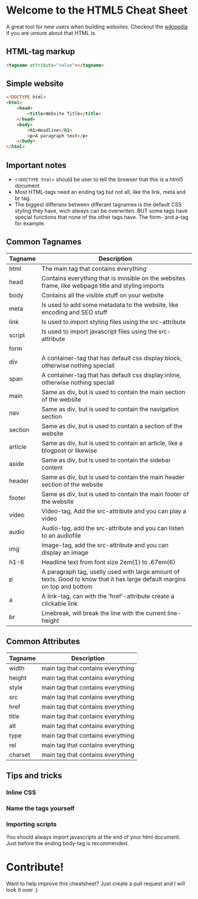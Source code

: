# Welcome to the HTML5 Cheat Sheet
A great tool for new users when building websites. Checkout the [wikipedia](https://en.wikipedia.org/wiki/HTML) if you are unsure about that HTML is.

## HTML-tag markup
```html
<tagname attribute="value"></tagname>
```

## Simple website
```html
<!DOCTYPE html>
<html>
    <head>
        <title>Website Title</title>
    </head>
    <body>
        <h1>Headline</h1>
        <p>A paragraph text</p>
    </body>
</html>
```

## Important notes
* ```<!DOCTYPE html>``` should be user to tell the browser that this is a html5 document
* Most HTML-tags need an ending tag but not all, like the link, meta and br tag.
* The biggest differans between differant tagnames is the default CSS styling they have, wich always can be overwriten. BUT some tags have special functions that none of the other tags have. The form- and a-tag for example.


## Common Tagnames

Tagname | Description
---------- | ------------------
html | The main tag that contains everything
head | Contains everything that is invisible on the websites frame, like webpage title and styling imports
body | Contains all the visible stuff on your website
meta | Is used to add some metadata to the website, like encoding and SEO stuff
link | Is used to import styling files using the src-attribute
script | Is used to import javascript files using the src-attribute
form | 
div | A container-tag that has default css display:block, otherwise nothing speciall
span | A container-tag that has default css display:inline, otherwise nothing speciall
main | Same as div, but is used to contain the main section of the website
nav | Same as div, but is used to contain the navigation section
section | Same as div, but is used to contain a section of the website
article | Same as div, but is used to contain an article, like a blogpost or likewise
aside | Same as div, but is used to contain the sidebar content
header | Same as div, but is used to contain the main header section of the website
footer | Same as div, but is used to contain the main footer of the website
video | Video-tag, Add the src-attribute and you can play a video
audio | Audio-tag, add the src-attribute and you can listen to an audiofile
img | Image-tag, add the src-attribute and you can display an image
h1-6 | Headline text from font size 2em(1) to .67em(6)
p | A paragraph tag, uselly used with large amount of texts. Good to know that it has large default margins on top and bottom
a | A link-tag, can with the 'href'-attribute create a clickable link
br | Linebreak, will break the line with the current line-height


## Common Attributes

Tagname | Description
---------- | -------------------------------
width | main tag that contains everything
height | main tag that contains everything
style | main tag that contains everything
src | main tag that contains everything
href | main tag that contains everything
title | main tag that contains everything
alt | main tag that contains everything
type | main tag that contains everything
rel | main tag that contains everything
charset | main tag that contains everything


## Tips and tricks

### Inline CSS

### Name the tags yourself

### Importing scripts
You should always import javascripts at the end of your html document. Just before the ending body-tag is recommended.

# Contribute!
Want to help improve this cheatsheet? Just create a pull request and I will look it over :)
